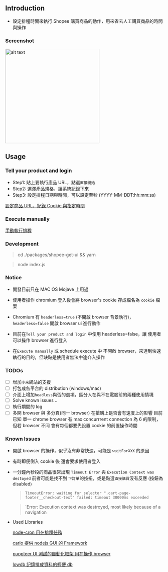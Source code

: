 ## Introduction

- 設定排程時間來執行 Shopee 購買商品的動作，用來省去人工購買商品的時間與操作

### Screenshot

<img src="https://i.imgur.com/DUGZ7Se.png" alt="alt text" width="300" height="whatever">

## Usage

### Tell your product and login

- Step1: 貼上要執行產品 URL，點選`直接開始`
- Step2: 選澤產品規格，讓系統記錄下來
- Step3: 設定排程日期與時間，可以設定至秒 (YYYY-MM-DDT:hh:mm:ss)

[設定商品 URL、紀錄 Cookie 與指定時間](https://www.youtube.com/watch?v=FO9I0xfKKqM)

### Execute manually

[手動執行排程](https://youtu.be/6CKyQ3hVCTs)

### Development

> cd ./packages/shopee-get-ui && yarn

> node index.js

### Notice

- 開發目前只在 MAC OS Mojave 上用過
- 使用者操作 chromium 登入後會將 browser's cookie 存成檔名為 `cookie` 檔案
- Chromium 有 `headerless=true` (不開啟 browser 背景執行)，`headerless=false` 開啟 browser ui 進行動作

- 目前在`Tell your product and login` 中使用 headerless=false，讓 使用者 可以操作 browser 進行登入
- 在`Execute manually` 或 schedule execute 中 不開啟 browser，來達到快速執行的目的，但缺點是使用者無法中途介入操作

### TODOs

- [ ] 增加`小米`網站的支援
- [ ] 打包成各平台的 distribution (windows/mac)
- [ ] 介面上增加`headless`與否的選項，區分人在與不在電腦前的兩種使用情境
- [ ] Solve known issues ..
- [ ] 執行期間的 log
- [ ] 多開 browser 與 多分頁(同一 browser) 在搶購上是否會有速度上的影響 目前已知 單一 chrome browser 有 max concurrrent connection 為 6 的限制，但若 browser 不同 會有每個都要先設置 cookie 的前置操作時間

### Known Issues

- 開啟 browser 的操作，似乎沒有非常快速，可能是 `waitForXXX` 的原因
- 有時即便倒入 cookie 後 還會要求使用者登入
- 一分鐘內秒殺的商品很常出現 `Timeout Error` 與 `Execution Context was destoyed`
  前者可能是找不到 `下訂單`的按扭，或是點選`直接購買`沒有反應
  (按鈕為 disabled)

  > `TimeoutError: waiting for selector ".cart-page-footer__checkout-text" failed: timeout 30000ms exceeded`

  > `Error: Execution context was destroyed, most likely because of a navigation

- Used Libraries

  [node-cron 用在排程任務](https://github.com/kelektiv/node-cron)

  [carlo 提供 nodejs GUI 的 Framework](https://github.com/GoogleChromeLabs/carlo)

  [puppteer UI 測試的自動化框架 用在操作 browser](https://github.com/GoogleChrome/puppeteer)

  [lowdb 記錄排成資料的輕便 db](https://github.com/typicode/lowdb)
